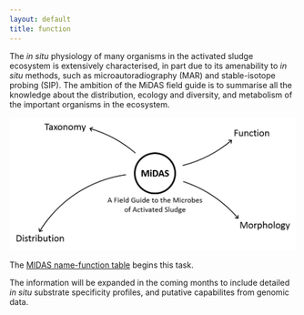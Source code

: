 ```yaml
---
layout: default
title: function
---
```

The *in situ* physiology of many organisms in the activated sludge ecosystem is extensively characterised, in part due to its amenability to *in situ* methods, such as microautoradiography (MAR) and stable-isotope probing (SIP). The ambition of the MiDAS field guide is to summarise all the knowledge about the distribution, ecology and diversity, and metabolism of the important organisms in the ecosystem. 

![MIDAS usecases](../images/usecases.png)

The [MIDAS name-function table](https://docs.google.com/spreadsheet/ccc?key=0AibK9cdlSmXgdDN5NTRnVkVZUTNfOS1KYVIzWXNZb2c&usp=sharing) begins this task. 

The information will be expanded in the coming months to include detailed *in situ* substrate specificity profiles, and putative capabilites from genomic data.


